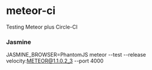 # meteor-ci
Testing Meteor plus Circle-CI

### Jasmine
JASMINE_BROWSER=PhantomJS meteor --test --release velocity:METEOR@1.1.0.2_3 --port 4000
